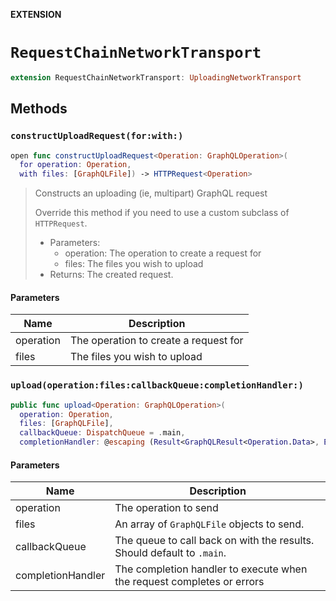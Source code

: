 **EXTENSION**

# `RequestChainNetworkTransport`
```swift
extension RequestChainNetworkTransport: UploadingNetworkTransport
```

## Methods
### `constructUploadRequest(for:with:)`

```swift
open func constructUploadRequest<Operation: GraphQLOperation>(
  for operation: Operation,
  with files: [GraphQLFile]) -> HTTPRequest<Operation>
```

> Constructs an uploading (ie, multipart) GraphQL request
>
> Override this method if you need to use a custom subclass of `HTTPRequest`.
>
> - Parameters:
>   - operation: The operation to create a request for
>   - files: The files you wish to upload
> - Returns: The created request.

#### Parameters

| Name | Description |
| ---- | ----------- |
| operation | The operation to create a request for |
| files | The files you wish to upload |

### `upload(operation:files:callbackQueue:completionHandler:)`

```swift
public func upload<Operation: GraphQLOperation>(
  operation: Operation,
  files: [GraphQLFile],
  callbackQueue: DispatchQueue = .main,
  completionHandler: @escaping (Result<GraphQLResult<Operation.Data>, Error>) -> Void) -> Cancellable
```

#### Parameters

| Name | Description |
| ---- | ----------- |
| operation | The operation to send |
| files | An array of `GraphQLFile` objects to send. |
| callbackQueue | The queue to call back on with the results. Should default to `.main`. |
| completionHandler | The completion handler to execute when the request completes or errors |